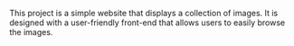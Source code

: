 This project is a simple website that displays a collection of images. It is designed with a user-friendly front-end that allows users to easily browse the images.
